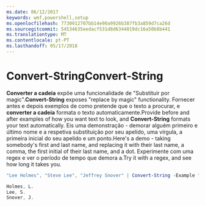 ```yaml
---
ms.date: 06/12/2017
keywords: wmf,powershell,setup
ms.openlocfilehash: 7730912707bb14e90a9926b387fb3a859d7ca26d
ms.sourcegitcommit: 54534635eedacf531d8d6344019dc16a50b8b441
ms.translationtype: MT
ms.contentlocale: pt-PT
ms.lasthandoff: 05/17/2018
---
```

# <a name="convert-string"></a><span data-ttu-id="fecc4-102">Convert-String</span><span class="sxs-lookup"><span data-stu-id="fecc4-102">Convert-String</span></span>
<span data-ttu-id="fecc4-103">**Converter a cadeia** expõe uma funcionalidade de "Substituir por magic".</span><span class="sxs-lookup"><span data-stu-id="fecc4-103">**Convert-String** exposes "replace by magic" functionality.</span></span> <span data-ttu-id="fecc4-104">Fornecer antes e depois exemplos de como pretende que o texto a procurar, e **converter a cadeia** formata o texto automaticamente.</span><span class="sxs-lookup"><span data-stu-id="fecc4-104">Provide before and after examples of how you want text to look, and **Convert-String** formats your text automatically.</span></span> <span data-ttu-id="fecc4-105">Eis uma demonstração - demorar alguém primeiro e último nome e a respetiva substituição por seu apelido, uma vírgula, a primeira inicial do seu apelido e um ponto.</span><span class="sxs-lookup"><span data-stu-id="fecc4-105">Here's a demo - taking somebody's first and last name, and replacing it with their last name, a comma, the first initial of their last name, and a dot.</span></span> <span data-ttu-id="fecc4-106">Experimente com uma regex e ver o período de tempo que demora a.</span><span class="sxs-lookup"><span data-stu-id="fecc4-106">Try it with a regex, and see how long it takes you.</span></span>

```powershell
"Lee Holmes", "Steve Lee", "Jeffrey Snover" | Convert-String -Example "Bill Gates=Gates, B.","John Smith=Smith, J."

Holmes, L.
Lee, S.
Snover, J.
```
